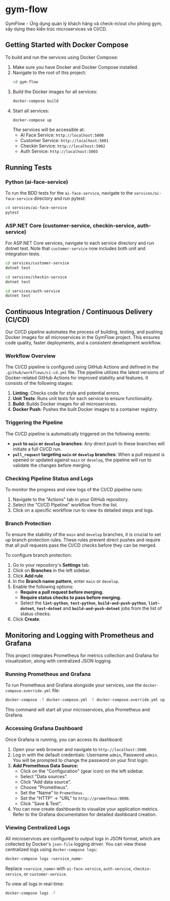 # gym-flow
GymFlow - Ứng dụng quản lý khách hàng và check-in/out cho phòng gym, xây dựng theo kiến trúc microservices và CI/CD.

## Getting Started with Docker Compose

To build and run the services using Docker Compose:

1.  Make sure you have Docker and Docker Compose installed.
2.  Navigate to the root of this project:
    ```bash
    cd gym-flow
    ```
3.  Build the Docker images for all services:
    ```bash
    docker-compose build
    ```
4.  Start all services:
    ```bash
    docker-compose up
    ```
    The services will be accessible at:
    - AI Face Service: `http://localhost:5000`
    - Customer Service: `http://localhost:5001`
    - Checkin Service: `http://localhost:5002`
    - Auth Service: `http://localhost:5003`

## Running Tests

### Python (ai-face-service)

To run the BDD tests for the `ai-face-service`, navigate to the `services/ai-face-service` directory and run pytest:

```bash
cd services/ai-face-service
pytest
```

### ASP.NET Core (customer-service, checkin-service, auth-service)

For ASP.NET Core services, navigate to each service directory and run dotnet test. Note that `customer-service` now includes both unit and integration tests.

```bash
cd services/customer-service
dotnet test

cd services/checkin-service
dotnet test

cd services/auth-service
dotnet test
```

## Continuous Integration / Continuous Delivery (CI/CD)

Our CI/CD pipeline automates the process of building, testing, and pushing Docker images for all microservices in the GymFlow project. This ensures code quality, faster deployments, and a consistent development workflow.

### Workflow Overview

The CI/CD pipeline is configured using GitHub Actions and defined in the `.github/workflows/ci-cd.yml` file. The pipeline utilizes the latest versions of Docker-related GitHub Actions for improved stability and features. It consists of the following stages:

1.  **Linting**: Checks code for style and potential errors.
2.  **Unit Tests**: Runs unit tests for each service to ensure functionality.
3.  **Build**: Builds Docker images for all microservices.
4.  **Docker Push**: Pushes the built Docker images to a container registry.

### Triggering the Pipeline

The CI/CD pipeline is automatically triggered on the following events:

*   **`push` to `main` or `develop` branches**: Any direct push to these branches will initiate a full CI/CD run.
*   **`pull_request` targeting `main` or `develop` branches**: When a pull request is opened or updated against `main` or `develop`, the pipeline will run to validate the changes before merging.

### Checking Pipeline Status and Logs

To monitor the progress and view logs of the CI/CD pipeline runs:

1.  Navigate to the "Actions" tab in your GitHub repository.
2.  Select the "CI/CD Pipeline" workflow from the list.
3.  Click on a specific workflow run to view its detailed steps and logs.

### Branch Protection

To ensure the stability of the `main` and `develop` branches, it is crucial to set up branch protection rules. These rules prevent direct pushes and require that all pull requests pass the CI/CD checks before they can be merged.

To configure branch protection:

1.  Go to your repository's **Settings** tab.
2.  Click on **Branches** in the left sidebar.
3.  Click **Add rule**.
4.  In the **Branch name pattern**, enter `main` or `develop`.
5.  Enable the following options:
    *   **Require a pull request before merging.**
    *   **Require status checks to pass before merging.**
    *   Select the **`lint-python`**, **`test-python`**, **`build-and-push-python`**, **`lint-dotnet`**, **`test-dotnet`** and **`build-and-push-dotnet`** jobs from the list of status checks.
6.  Click **Create**.

## Monitoring and Logging with Prometheus and Grafana

This project integrates Prometheus for metrics collection and Grafana for visualization, along with centralized JSON logging.

### Running Prometheus and Grafana

To run Prometheus and Grafana alongside your services, use the `docker-compose.override.yml` file:

```bash
docker-compose -f docker-compose.yml -f docker-compose.override.yml up -d
```

This command will start all your microservices, plus Prometheus and Grafana.

### Accessing Grafana Dashboard

Once Grafana is running, you can access its dashboard:

1.  Open your web browser and navigate to `http://localhost:3000`.
2.  Log in with the default credentials: Username `admin`, Password `admin`. You will be prompted to change the password on your first login.
3.  **Add Prometheus Data Source:**
    *   Click on the "Configuration" (gear icon) on the left sidebar.
    *   Select "Data sources".
    *   Click "Add data source".
    *   Choose "Prometheus".
    *   Set the "Name" to `Prometheus`.
    *   Set the "HTTP" -> "URL" to `http://prometheus:9090`.
    *   Click "Save & Test".
4.  You can now create dashboards to visualize your application metrics. Refer to the Grafana documentation for detailed dashboard creation.

### Viewing Centralized Logs

All microservices are configured to output logs in JSON format, which are collected by Docker's `json-file` logging driver. You can view these centralized logs using `docker-compose logs`:

```bash
docker-compose logs <service_name>
```

Replace `<service_name>` with `ai-face-service`, `auth-service`, `checkin-service`, or `customer-service`.

To view all logs in real-time:

```bash
docker-compose logs -f
```